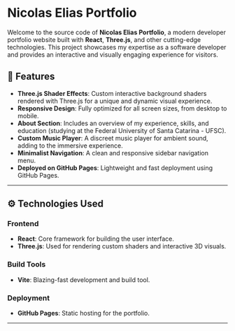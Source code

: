 # Nicolas Elias Portfolio

Welcome to the source code of **Nicolas Elias Portfolio**, a modern developer portfolio website built with **React**, **Three.js**, and other cutting-edge technologies. This project showcases my expertise as a software developer and provides an interactive and visually engaging experience for visitors.

## 🌟 Features

- **Three.js Shader Effects**: Custom interactive background shaders rendered with Three.js for a unique and dynamic visual experience.
- **Responsive Design**: Fully optimized for all screen sizes, from desktop to mobile.
- **About Section**: Includes an overview of my experience, skills, and education (studying at the Federal University of Santa Catarina - UFSC).
- **Custom Music Player**: A discreet music player for ambient sound, adding to the immersive experience.
- **Minimalist Navigation**: A clean and responsive sidebar navigation menu.
- **Deployed on GitHub Pages**: Lightweight and fast deployment using GitHub Pages.

---

## ⚙️ Technologies Used

### Frontend
- **React**: Core framework for building the user interface.
- **Three.js**: Used for rendering custom shaders and interactive 3D visuals.

### Build Tools
- **Vite**: Blazing-fast development and build tool.

### Deployment
- **GitHub Pages**: Static hosting for the portfolio.

---

